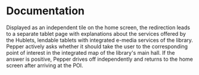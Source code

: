 # Documentation
Displayed as an independent tile on the home screen, the redirection leads to a separate tablet page with explanations about the services offered by the Hublets, lendable tablets with integrated e-media services of the library. Pepper actively asks whether it should take the user to the corresponding point of interest in the integrated map of the library's main hall. If the answer is positive, Pepper drives off independently and returns to the home screen after arriving at the POI.
